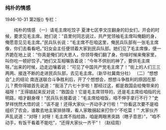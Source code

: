 ### 纯朴的情感

1946-10-31
第2版()
专栏：

　　纯朴的情感
    （一）请毛主席吃饺子
    夏津七区李文庄翻身的妇女们，开会的时候，要求见毛主席。她们说：“县里何同志说过，共产党领袖毛主席叫俺翻的身，俺愿意见见毛主席。”民兵队长说：“毛主席不在咱这里，俺民兵队部有一张毛主席像，你们去看看吧。”妇女会主任便领着大家到民兵队部。她们见了毛主席像，便一齐跪在地上说：“你真是俺们的大恩人，你领导俺们翻了身。你啥时候来俺家里，叫你吃一顿好饺子。”她们又互相嘱告着说：“今年不供别的神了，要供毛主席呀。”出来的时候，边走边嚷着说：“可见了中国共产党毛主席了！”街上的人们三三两两、接连不断的走进民兵队部，去见毛主席。（新华社冀南分社）
    （二）“想想会”上的结论
    南连送联合斗争胜利后，开了个想想会，想想斗争胜利的原因在那儿？费你得娘首先说道：“我活了六七十岁啦！那经过这，都是救国会给俺带来的福呀！”王得娘起来反对说：“救国会！它是毛主席领导的，还是毛主席给咱指的光明路，咱才翻身哩！”民兵队长接着说：“毛主席给咱饭，咱不伸手拿行不行？”史梦祥恍然大悟的说：“该不是！还得大家伙一齐动手才行啦！”“你看这次要不是咱组织了农会，谁敢去地主家排排理，看人家敢捆起来打你个‘不吃菜！’”
    大家伙齐声乱说道：“对呀！对呀！毛主席不指给路，咱是两眼黑突路（瞎子意思）”，“咱不动手，有饭干看着不能吃”，“还得大家伙一齐干”！（赵绍周）
